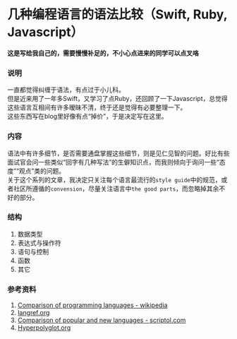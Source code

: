 # 几种编程语言的语法比较（Swift, Ruby, Javascript）
**这是写给我自己的，需要慢慢补足的，不小心点进来的同学可以点叉咯**  

### 说明
一直都觉得纠缠于语法，有点过于小儿科。  
但是近来用了一年多Swift，又学习了点Ruby，还回顾了一下Javascript，总觉得这些语言互相间有许多暧昧不清，终于还是觉得有必要整理一下。  
这些东西写在blog里好像有点“掉价”，于是决定写在这里。  

### 内容
语法中有许多细节，是否需要通盘掌握这些细节，则是见仁见智的问题。好比有些面试官会问一些类似“回字有几种写法”的生僻知识点，而我则倾向于询问一些“态度”“观点”类的问题。  
关于这个系列的文章，我决定只关注每个语言最流行的`style guide`中的规范，或者社区所遵循的`convension`，尽量关注语言中`the good parts`，而忽略掉其余不好的部分。

### 结构
1. 数据类型
2. 表达式与操作符
3. 语句与控制
4. 函数
5. 其它

### 参考资料
1. [Comparison of programming languages - wikipedia](https://en.wikipedia.org/wiki/Comparison_of_programming_languages)  
2. [langref.org](http://langref.org)  
3. [Comparison of popular and new languages - scriptol.com](http://www.scriptol.com/programming/choose.php)  
4. [Hyperpolyglot.org](http://hyperpolyglot.org)  
